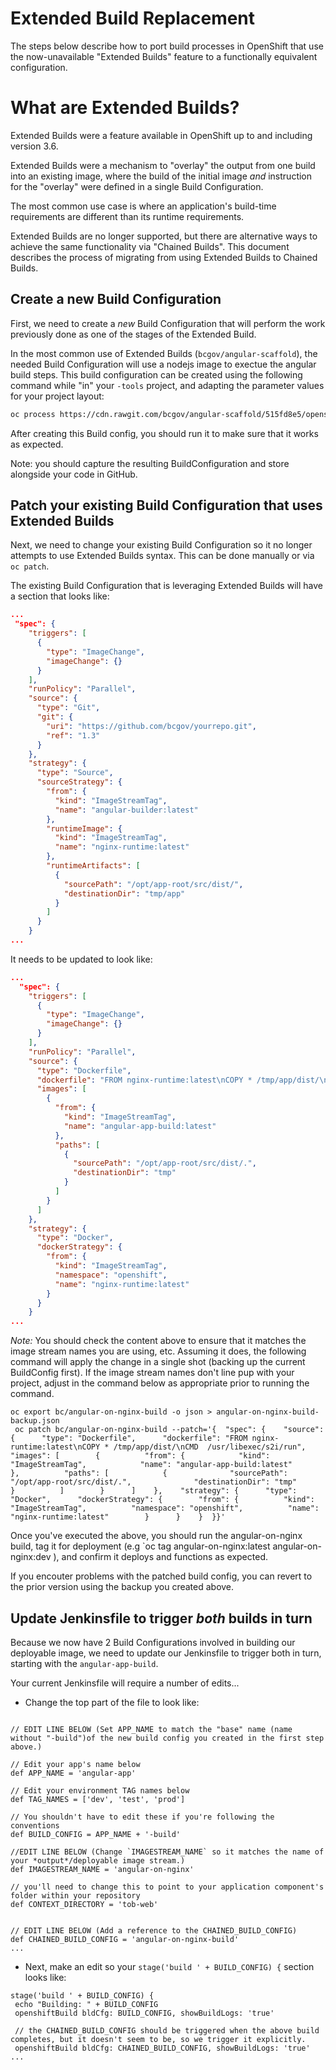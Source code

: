 # Extended Build Replacement

The steps below describe how to port build processes in OpenShift that use the now-unavailable "Extended Builds" feature to a functionally equivalent configuration.

# What are Extended Builds?

Extended Builds were a feature available in OpenShift up to and including version 3.6.

Extended Builds were a mechanism to "overlay" the output from one build into an existing image, where the build of the initial image *and* instruction for the "overlay" were defined in a single Build Configuration.

The most common use case is where an application's build-time requirements are different than its runtime requirements.    

Extended Builds are no longer supported, but there are alternative ways to achieve the same functionality via "Chained Builds".  This document describes the process of migrating from using Extended Builds to Chained Builds.   

## Create a new Build Configuration

First, we need to create a *new* Build Configuration that will perform the work previously done as one of the stages of the Extended Build.

In the most common use of Extended Builds (`bcgov/angular-scaffold`), the needed Build Configuration will use a nodejs image to exectue the angular build steps. This build configuration can be created using the following command while "in" your `-tools` project, and adapting the parameter values for your project layout:

```bash
oc process https://cdn.rawgit.com/bcgov/angular-scaffold/515fd8e5/openshift/templates/angular-app/angular-app.json -p NAME=<name> -p GIT_REPO_URL=<your_repo> -p GIT_REF=<branch> -p SOURCE_CONTEXT_DIR=<contex_dir> | oc create -f - 
```

After creating this Build config, you should run it to make sure that it works as expected.   

Note: you should capture the resulting BuildConfiguration and store alongside your code in GitHub.   

## Patch your existing Build Configuration that uses Extended Builds

Next, we need to change your existing Build Configuration so it no longer attempts to use Extended Builds syntax.  This can be done manually or via `oc patch`.

The existing Build Configuration that is leveraging Extended Builds will have a section that looks like:

```json
...
 "spec": {
    "triggers": [
      {
        "type": "ImageChange",
        "imageChange": {}
      }
    ],
    "runPolicy": "Parallel",
    "source": {
      "type": "Git",
      "git": {
        "uri": "https://github.com/bcgov/yourrepo.git",
        "ref": "1.3"
      }
    },
    "strategy": {
      "type": "Source",
      "sourceStrategy": {
        "from": {
          "kind": "ImageStreamTag",
          "name": "angular-builder:latest"
        },
        "runtimeImage": {
          "kind": "ImageStreamTag",
          "name": "nginx-runtime:latest"
        },
        "runtimeArtifacts": [
          {
            "sourcePath": "/opt/app-root/src/dist/",
            "destinationDir": "tmp/app"
          }
        ]
      }
    }
...
```

It needs to be updated to look like:

```json
...
  "spec": {
    "triggers": [
      {
        "type": "ImageChange",
        "imageChange": {}
      }
    ],
    "runPolicy": "Parallel",
    "source": {
      "type": "Dockerfile",
      "dockerfile": "FROM nginx-runtime:latest\nCOPY * /tmp/app/dist/\nCMD  /usr/libexec/s2i/run",
      "images": [
        {
          "from": {
            "kind": "ImageStreamTag",
            "name": "angular-app-build:latest"
          },
          "paths": [
            {
              "sourcePath": "/opt/app-root/src/dist/.",
              "destinationDir": "tmp"
            }
          ]
        }
      ]
    },
    "strategy": {
      "type": "Docker",
      "dockerStrategy": {
        "from": {
          "kind": "ImageStreamTag",
          "namespace": "openshift",
          "name": "nginx-runtime:latest"
        }
      }
    }
...
```

*Note:* You should check the content above to ensure that it matches the image stream names you are using, etc.  Assuming it does, the following command will apply the change in a single shot (backing up the current BuildConfig first).  If the image stream names don't line pup with your project, adjust in the command below as appropriate prior to running the command. 

``` 
oc export bc/angular-on-nginx-build -o json > angular-on-nginx-build-backup.json
 oc patch bc/angular-on-nginx-build --patch='{  "spec": {    "source": {      "type": "Dockerfile",      "dockerfile": "FROM nginx-runtime:latest\nCOPY * /tmp/app/dist/\nCMD  /usr/libexec/s2i/run",      "images": [        {          "from": {            "kind": "ImageStreamTag",            "name": "angular-app-build:latest"          },          "paths": [            {              "sourcePath": "/opt/app-root/src/dist/.",              "destinationDir": "tmp"            }          ]        }      ]    },    "strategy": {      "type": "Docker",      "dockerStrategy": {        "from": {          "kind": "ImageStreamTag",          "namespace": "openshift",          "name": "nginx-runtime:latest"        }      }    }  }}'
```

Once you've executed the above, you should run the angular-on-nginx build, tag it for deployment (e.g `oc tag angular-on-nginx:latest angular-on-nginx:dev ), and confirm it deploys and functions as expected.

If you encouter problems with the patched build config, you can revert to the prior version using the backup you created above.  

## Update Jenkinsfile to trigger *both* builds in turn

Because we now have 2 Build Configurations involved in building our deployable image, we need to update our Jenkinsfile to trigger both in turn, starting with the `angular-app-build`.

Your current Jenkinsfile will require a number of edits...

* Change the top part of the file to look like:

```

// EDIT LINE BELOW (Set APP_NAME to match the "base" name (name without "-build")of the new build config you created in the first step above.) 

// Edit your app's name below 
def APP_NAME = 'angular-app'

// Edit your environment TAG names below
def TAG_NAMES = ['dev', 'test', 'prod']

// You shouldn't have to edit these if you're following the conventions
def BUILD_CONFIG = APP_NAME + '-build'

//EDIT LINE BELOW (Change `IMAGESTREAM_NAME` so it matches the name of your *output*/deployable image stream.) 
def IMAGESTREAM_NAME = 'angular-on-nginx'

// you'll need to change this to point to your application component's folder within your repository
def CONTEXT_DIRECTORY = 'tob-web'


// EDIT LINE BELOW (Add a reference to the CHAINED_BUILD_CONFIG)
def CHAINED_BUILD_CONFIG = 'angular-on-nginx-build'
...

```

* Next, make an edit so your `stage('build ' + BUILD_CONFIG) {` section looks like:

```
stage('build ' + BUILD_CONFIG) {
 echo "Building: " + BUILD_CONFIG
 openshiftBuild bldCfg: BUILD_CONFIG, showBuildLogs: 'true'

 // the CHAINED_BUILD_CONFIG should be triggered when the above build completes, but it doesn't seem to be, so we trigger it explicitly.
 openshiftBuild bldCfg: CHAINED_BUILD_CONFIG, showBuildLogs: 'true'
...
```
